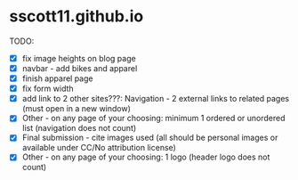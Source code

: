 # sscott11.github.io


TODO:
- [x] fix image heights on blog page
- [x] navbar - add bikes and apparel
- [x] finish apparel page
- [x] fix form width
- [x] add link to 2 other sites???: Navigation - 2 external links to related pages (must open in a new window)
- [x] Other - on any page of your choosing: minimum 1 ordered or unordered list (navigation does not count)
- [x] Final submission - cite images used (all should be personal images or available under CC/No attribution license)
- [x] Other - on any page of your choosing: 1 logo (header logo does not count)
